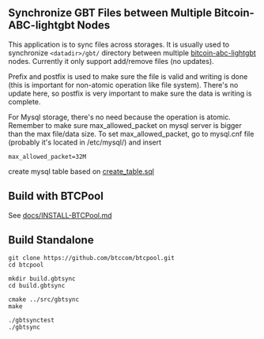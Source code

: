 Synchronize GBT Files between Multiple Bitcoin-ABC-lightgbt Nodes
--------------------------

This application is to sync files across storages.
It is usually used to synchronize `<datadir>/gbt/` directory between multiple [bitcoin-abc-lightgbt](../../docker/bitcoin-abc/v0.17.1-lightgbt/) nodes.
Currently it only support add/remove files (no updates).

Prefix and postfix is used to make sure the file is valid and writing is done (this is important for non-atomic operation like file system).
There's no update here, so postfix is very important to make sure the data is writing is complete.


For Mysql storage, there's no need because the operation is atomic.
Remember to make sure max_allowed_packet on mysql server is bigger than the max file/data size.
To set max_allowed_packet, go to mysql.cnf file (probably it's located in /etc/mysql/) and insert
```
max_allowed_packet=32M
```
create mysql table based on [create_table.sql](create_table.sql)


Build with BTCPool
--------------------------
See [docs/INSTALL-BTCPool.md](../../docs/INSTALL-BTCPool.md)


Build Standalone
--------------------------

```
git clone https://github.com/btccom/btcpool.git
cd btcpool

mkdir build.gbtsync
cd build.gbtsync

cmake ../src/gbtsync
make

./gbtsynctest
./gbtsync
```
